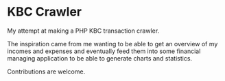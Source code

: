 # KBC Crawler

My attempt at making a PHP KBC transaction crawler.

The inspiration came from me wanting to be able to get an overview of my incomes and expenses and eventually
feed them into some financial managing application to be able to generate charts and statistics.


Contributions are welcome.